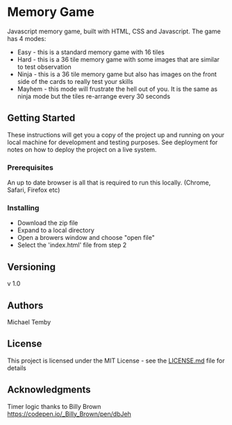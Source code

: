 # Memory Game

Javascript memory game, built with HTML, CSS and Javascript. 
The game has 4 modes:
* Easy - this is a standard memory game with 16 tiles
* Hard - this is a 36 tile memory game with some images that are similar to test observation
* Ninja - this is a 36 tile memory game but also has images on the front side of the cards to really test your skills
* Mayhem - this mode will frustrate the hell out of you. It is the same as ninja mode but the tiles re-arrange every 30 seconds

## Getting Started

These instructions will get you a copy of the project up and running on your local machine for development and testing purposes. See deployment for notes on how to deploy the project on a live system.

### Prerequisites

An up to date browser is all that is required to run this locally. (Chrome, Safari, Firefox etc)


### Installing

* Download the zip file
* Expand to a local directory
* Open a browers window and choose "open file"
* Select the 'index.html' file from step 2

## Versioning

v 1.0

## Authors

Michael Temby


## License

This project is licensed under the MIT License - see the [LICENSE.md](LICENSE.md) file for details

## Acknowledgments

Timer logic thanks to Billy Brown https://codepen.io/_Billy_Brown/pen/dbJeh
